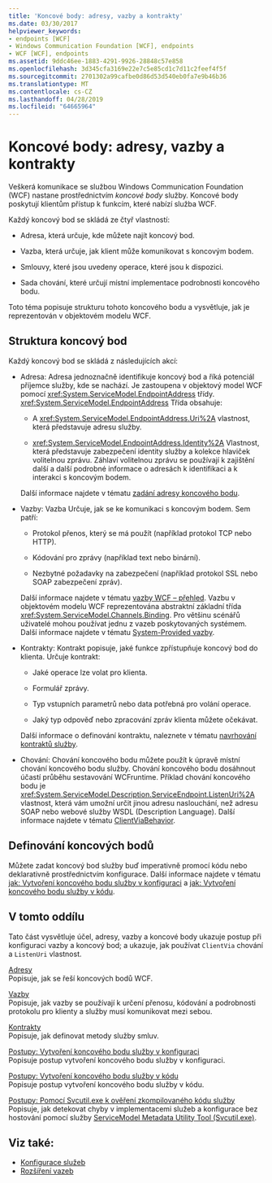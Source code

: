 ```yaml
---
title: 'Koncové body: adresy, vazby a kontrakty'
ms.date: 03/30/2017
helpviewer_keywords:
- endpoints [WCF]
- Windows Communication Foundation [WCF], endpoints
- WCF [WCF], endpoints
ms.assetid: 9ddc46ee-1883-4291-9926-28848c57e858
ms.openlocfilehash: 3d345cfa3169e22e7c5e85cd1c7d11c2feef4f5f
ms.sourcegitcommit: 2701302a99cafbe0d86d53d540eb0fa7e9b46b36
ms.translationtype: MT
ms.contentlocale: cs-CZ
ms.lasthandoff: 04/28/2019
ms.locfileid: "64665964"
---
```

# <a name="endpoints-addresses-bindings-and-contracts"></a>Koncové body: adresy, vazby a kontrakty
Veškerá komunikace se službou Windows Communication Foundation (WCF) nastane prostřednictvím *koncové body* služby. Koncové body poskytují klientům přístup k funkcím, které nabízí služba WCF.  
  
 Každý koncový bod se skládá ze čtyř vlastností:  
  
- Adresa, která určuje, kde můžete najít koncový bod.  
  
- Vazba, která určuje, jak klient může komunikovat s koncovým bodem.  
  
- Smlouvy, které jsou uvedeny operace, které jsou k dispozici.  
  
- Sada chování, které určují místní implementace podrobnosti koncového bodu.  
  
 Toto téma popisuje strukturu tohoto koncového bodu a vysvětluje, jak je reprezentován v objektovém modelu WCF.  
  
## <a name="the-structure-of-an-endpoint"></a>Struktura koncový bod  
 Každý koncový bod se skládá z následujících akcí:  
  
- Adresa: Adresa jednoznačně identifikuje koncový bod a říká potenciál příjemce služby, kde se nachází. Je zastoupena v objektový model WCF pomocí <xref:System.ServiceModel.EndpointAddress> třídy. <xref:System.ServiceModel.EndpointAddress> Třída obsahuje:  
  
    - A <xref:System.ServiceModel.EndpointAddress.Uri%2A> vlastnost, která představuje adresu služby.  
  
    - <xref:System.ServiceModel.EndpointAddress.Identity%2A> Vlastnost, která představuje zabezpečení identity služby a kolekce hlaviček volitelnou zprávu. Záhlaví volitelnou zprávu se používají k zajištění další a další podrobné informace o adresách k identifikaci a k interakci s koncovým bodem.  
  
     Další informace najdete v tématu [zadání adresy koncového bodu](../../../../docs/framework/wcf/specifying-an-endpoint-address.md).  
  
- Vazby: Vazba Určuje, jak se ke komunikaci s koncovým bodem. Sem patří:  
  
    - Protokol přenos, který se má použít (například protokol TCP nebo HTTP).  
  
    - Kódování pro zprávy (například text nebo binární).  
  
    - Nezbytné požadavky na zabezpečení (například protokol SSL nebo SOAP zabezpečení zpráv).  
  
     Další informace najdete v tématu [vazby WCF – přehled](../../../../docs/framework/wcf/bindings-overview.md). Vazbu v objektovém modelu WCF reprezentována abstraktní základní třída <xref:System.ServiceModel.Channels.Binding>. Pro většinu scénářů uživatelé mohou používat jednu z vazeb poskytovaných systémem. Další informace najdete v tématu [System-Provided vazby](../../../../docs/framework/wcf/system-provided-bindings.md).  
  
- Kontrakty: Kontrakt popisuje, jaké funkce zpřístupňuje koncový bod do klienta. Určuje kontrakt:  
  
    - Jaké operace lze volat pro klienta.  
  
    - Formulář zprávy.  
  
    - Typ vstupních parametrů nebo data potřebná pro volání operace.  
  
    - Jaký typ odpověď nebo zpracování zpráv klienta můžete očekávat.  
  
     Další informace o definování kontraktu, naleznete v tématu [navrhování kontraktů služby](../../../../docs/framework/wcf/designing-service-contracts.md).  
  
- Chování: Chování koncového bodu můžete použít k úpravě místní chování koncového bodu služby. Chování koncového bodu dosáhnout účastí průběhu sestavování WCFruntime. Příklad chování koncového bodu je <xref:System.ServiceModel.Description.ServiceEndpoint.ListenUri%2A> vlastnost, která vám umožní určit jinou adresu naslouchání, než adresu SOAP nebo webové služby WSDL (Description Language). Další informace najdete v tématu [ClientViaBehavior](../../../../docs/framework/wcf/diagnostics/wmi/clientviabehavior.md).  
  
## <a name="defining-endpoints"></a>Definování koncových bodů  
 Můžete zadat koncový bod služby buď imperativně promocí kódu nebo deklarativně prostřednictvím konfigurace. Další informace najdete v tématu [jak: Vytvoření koncového bodu služby v konfiguraci](../../../../docs/framework/wcf/feature-details/how-to-create-a-service-endpoint-in-configuration.md) a [jak: Vytvoření koncového bodu služby v kódu](../../../../docs/framework/wcf/feature-details/how-to-create-a-service-endpoint-in-code.md).  
  
## <a name="in-this-section"></a>V tomto oddílu  
 Tato část vysvětluje účel, adresy, vazby a koncové body ukazuje postup při konfiguraci vazby a koncový bod; a ukazuje, jak používat `ClientVia` chování a `ListenUri` vlastnost.  
  
 [Adresy](../../../../docs/framework/wcf/feature-details/endpoint-addresses.md)  
 Popisuje, jak se řeší koncových bodů WCF.  
  
 [Vazby](../../../../docs/framework/wcf/feature-details/bindings.md)  
 Popisuje, jak vazby se používají k určení přenosu, kódování a podrobnosti protokolu pro klienty a služby musí komunikovat mezi sebou.  
  
 [Kontrakty](../../../../docs/framework/wcf/feature-details/contracts.md)  
 Popisuje, jak definovat metody služby smluv.  
  
 [Postupy: Vytvoření koncového bodu služby v konfiguraci](../../../../docs/framework/wcf/feature-details/how-to-create-a-service-endpoint-in-configuration.md)  
 Popisuje postup vytvoření koncového bodu služby v konfiguraci.  
  
 [Postupy: Vytvoření koncového bodu služby v kódu](../../../../docs/framework/wcf/feature-details/how-to-create-a-service-endpoint-in-code.md)  
 Popisuje postup vytvoření koncového bodu služby v kódu.  
  
 [Postupy: Pomocí Svcutil.exe k ověření zkompilovaného kódu služby](../../../../docs/framework/wcf/feature-details/how-to-use-svcutil-exe-to-validate-compiled-service-code.md)  
 Popisuje, jak detekovat chyby v implementacemi služeb a konfigurace bez hostování pomocí služby [ServiceModel Metadata Utility Tool (Svcutil.exe)](../../../../docs/framework/wcf/servicemodel-metadata-utility-tool-svcutil-exe.md).  
  
## <a name="see-also"></a>Viz také:

- [Konfigurace služeb](../../../../docs/framework/wcf/configuring-services.md)
- [Rozšíření vazeb](../../../../docs/framework/wcf/extending/extending-bindings.md)
